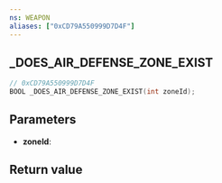 ```yaml
---
ns: WEAPON
aliases: ["0xCD79A550999D7D4F"]
---
```

## _DOES_AIR_DEFENSE_ZONE_EXIST

```c
// 0xCD79A550999D7D4F
BOOL _DOES_AIR_DEFENSE_ZONE_EXIST(int zoneId);
```

## Parameters
* **zoneId**:

## Return value
